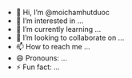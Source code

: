 - 👋 Hi, I’m @moichamhutduoc
- 👀 I’m interested in ...
- 🌱 I’m currently learning ...
- 💞️ I’m looking to collaborate on ...
- 📫 How to reach me ...
- 😄 Pronouns: ...
- ⚡ Fun fact: ...

<!---
moichamhutduoc/moichamhutduoc is a ✨ special ✨ repository because its `README.md` (this file) appears on your GitHub profile.
You can click the Preview link to take a look at your changes.
--->
